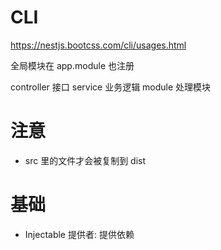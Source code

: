 # CLI
https://nestjs.bootcss.com/cli/usages.html

全局模块在 app.module 也注册

controller 接口
service 业务逻辑
module 处理模块


# 注意
- src 里的文件才会被复制到 dist


# 基础
- Injectable 提供者: 提供依赖
